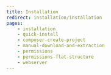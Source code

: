 ```yaml
---
title: Installation
redirect: installation/installation
pages:
    - installation
    - quick-install
    - composer-create-project
    - manual-download-and-extraction
    - permissions
    - permissions-flat-structure
    - webserver
---
```

